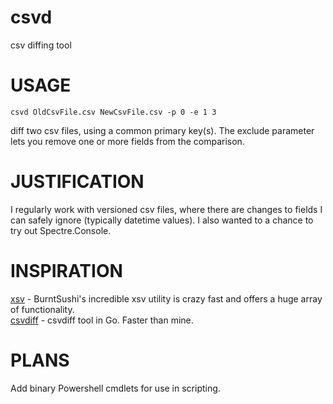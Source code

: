 # csvd
csv diffing tool

# USAGE

```
csvd OldCsvFile.csv NewCsvFile.csv -p 0 -e 1 3
```

diff two csv files, using a common primary key(s). The exclude parameter lets you remove one or more
fields from the comparison.

# JUSTIFICATION

I regularly work with versioned csv files, where there are changes to fields I can safely ignore
(typically datetime values). I also wanted to a chance to try out Spectre.Console.

# INSPIRATION

[xsv](https://github.com/BurntSushi/xsv) - BurntSushi's incredible xsv utility is crazy fast and
offers a huge array of functionality.  
[csvdiff](https://github.com/aswinkarthik/csvdiff) - csvdiff tool in Go. Faster than mine. 

# PLANS

Add binary Powershell cmdlets for use in scripting.
